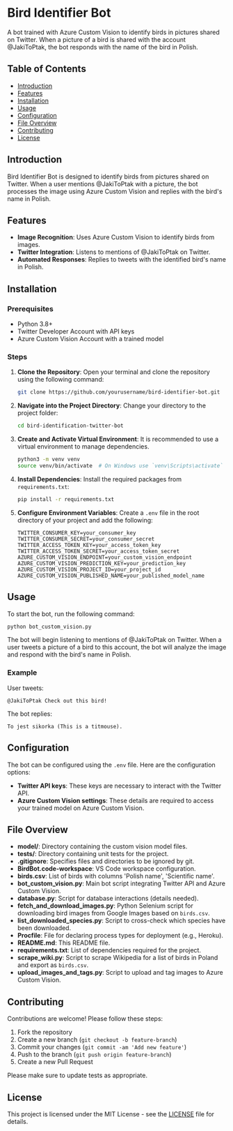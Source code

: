 # Bird Identifier Bot

A bot trained with Azure Custom Vision to identify birds in pictures shared on Twitter. When a picture of a bird is shared with the account @JakiToPtak, the bot responds with the name of the bird in Polish.

## Table of Contents

- [Introduction](#introduction)
- [Features](#features)
- [Installation](#installation)
- [Usage](#usage)
- [Configuration](#configuration)
- [File Overview](#file-overview)
- [Contributing](#contributing)
- [License](#license)

## Introduction

Bird Identifier Bot is designed to identify birds from pictures shared on Twitter. When a user mentions @JakiToPtak with a picture, the bot processes the image using Azure Custom Vision and replies with the bird's name in Polish.

## Features

- **Image Recognition**: Uses Azure Custom Vision to identify birds from images.
- **Twitter Integration**: Listens to mentions of @JakiToPtak on Twitter.
- **Automated Responses**: Replies to tweets with the identified bird's name in Polish.

## Installation

### Prerequisites

- Python 3.8+
- Twitter Developer Account with API keys
- Azure Custom Vision Account with a trained model

### Steps

1. **Clone the Repository**:
   Open your terminal and clone the repository using the following command:
   ```bash
   git clone https://github.com/yourusername/bird-identifier-bot.git
   ```

2. **Navigate into the Project Directory**:
   Change your directory to the project folder:
   ```bash
   cd bird-identification-twitter-bot
   ```

3. **Create and Activate Virtual Environment**:
   It is recommended to use a virtual environment to manage dependencies.
   ```bash
   python3 -m venv venv
   source venv/bin/activate  # On Windows use `venv\Scripts\activate`
   ```

4. **Install Dependencies**:
   Install the required packages from `requirements.txt`:
   ```bash
   pip install -r requirements.txt
   ```

5. **Configure Environment Variables**:
   Create a `.env` file in the root directory of your project and add the following:
   ```env
   TWITTER_CONSUMER_KEY=your_consumer_key
   TWITTER_CONSUMER_SECRET=your_consumer_secret
   TWITTER_ACCESS_TOKEN_KEY=your_access_token_key
   TWITTER_ACCESS_TOKEN_SECRET=your_access_token_secret
   AZURE_CUSTOM_VISION_ENDPOINT=your_custom_vision_endpoint
   AZURE_CUSTOM_VISION_PREDICTION_KEY=your_prediction_key
   AZURE_CUSTOM_VISION_PROJECT_ID=your_project_id
   AZURE_CUSTOM_VISION_PUBLISHED_NAME=your_published_model_name
   ```

## Usage

To start the bot, run the following command:

```bash
python bot_custom_vision.py
```

The bot will begin listening to mentions of @JakiToPtak on Twitter. When a user tweets a picture of a bird to this account, the bot will analyze the image and respond with the bird's name in Polish.

### Example

User tweets:
```
@JakiToPtak Check out this bird!
```
The bot replies:
```
To jest sikorka (This is a titmouse).
```

## Configuration

The bot can be configured using the `.env` file. Here are the configuration options:

- **Twitter API keys**: These keys are necessary to interact with the Twitter API.
- **Azure Custom Vision settings**: These details are required to access your trained model on Azure Custom Vision.

## File Overview

- **model/**: Directory containing the custom vision model files.
- **tests/**: Directory containing unit tests for the project.
- **.gitignore**: Specifies files and directories to be ignored by git.
- **BirdBot.code-workspace**: VS Code workspace configuration.
- **birds.csv**: List of birds with columns 'Polish name', 'Scientific name'.
- **bot_custom_vision.py**: Main bot script integrating Twitter API and Azure Custom Vision.
- **database.py**: Script for database interactions (details needed).
- **fetch_and_download_images.py**: Python Selenium script for downloading bird images from Google Images based on `birds.csv`.
- **list_downloaded_species.py**: Script to cross-check which species have been downloaded.
- **Procfile**: File for declaring process types for deployment (e.g., Heroku).
- **README.md**: This README file.
- **requirements.txt**: List of dependencies required for the project.
- **scrape_wiki.py**: Script to scrape Wikipedia for a list of birds in Poland and export as `birds.csv`.
- **upload_images_and_tags.py**: Script to upload and tag images to Azure Custom Vision.

## Contributing

Contributions are welcome! Please follow these steps:

1. Fork the repository
2. Create a new branch (`git checkout -b feature-branch`)
3. Commit your changes (`git commit -am 'Add new feature'`)
4. Push to the branch (`git push origin feature-branch`)
5. Create a new Pull Request

Please make sure to update tests as appropriate.

## License

This project is licensed under the MIT License - see the [LICENSE](LICENSE) file for details.